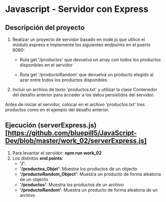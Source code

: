 # Javascript - Servidor con Express

## Descripción del proyecto

1) Realizar un proyecto de servidor basado en node.js que utilice el módulo express e implemente los siguientes endpoints en el puerto 8080:
    - Ruta get '/productos' que devuelva un array con todos los productos disponibles en el servidor
    
    - Ruta get '/productoRandom' que devuelva un producto elegido al azar entre todos los productos disponibles
2) Incluir un archivo de texto 'productos.txt' y utilizar la clase Contenedor del desafío anterior para acceder a los datos persistidos del servidor.

Antes de iniciar el servidor, colocar en el archivo 'productos.txt' tres productos como en el ejemplo del desafío anterior.

## Ejecución (serverExpress.js)[https://github.com/bluepill5/JavaScript-Dev/blob/master/work_02/serverExpress.js]

1) Para levantar el servidor: **npm run work_02** 
2) Los distintos **end points**:
    * **'/'**:
    * **'/productos_Objet'**: Muestra los productos de un objecto
    * **'/productoRandom_Object'**: Muestra un producto de forma aleatoria de un objecto
    * **'/productos'**: Muestra los productos de un archivo
    * **'/productoRandom'**: Muestra un producto de forma aleatoria de un archivo


